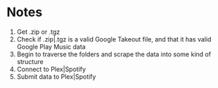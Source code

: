 # Notes
1. Get .zip or .tgz
2. Check if .zip|.tgz is a valid Google Takeout file, and that it has valid Google Play Music data
3. Begin to traverse the folders and scrape the data into some kind of structure
4. Connect to Plex|Spotify
5. Submit data to Plex|Spotify